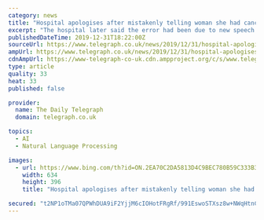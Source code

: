 ```yaml
---
category: news
title: "Hospital apologises after mistakenly telling woman she had cancer due to voice software error"
excerpt: "The hospital later said the error had been due to new speech recognition software that had “mistaken the word candida for the word cancer.” Ms Denyer’s partner, Paul Valentine, who lost his wife to cancer eight years ago, described the mistake as “shockingly bad”. Ms Denyer had initially visited the hospital after suffering an ..."
publishedDateTime: 2019-12-31T18:22:00Z
sourceUrl: https://www.telegraph.co.uk/news/2019/12/31/hospital-apologises-mistakenly-telling-woman-had-cancer-due/
ampUrl: https://www.telegraph.co.uk/news/2019/12/31/hospital-apologises-mistakenly-telling-woman-had-cancer-due/amp/
cdnAmpUrl: https://www-telegraph-co-uk.cdn.ampproject.org/c/s/www.telegraph.co.uk/news/2019/12/31/hospital-apologises-mistakenly-telling-woman-had-cancer-due/amp/
type: article
quality: 33
heat: 33
published: false

provider:
  name: The Daily Telegraph
  domain: telegraph.co.uk

topics:
  - AI
  - Natural Language Processing

images:
  - url: https://www.bing.com/th?id=ON.2EA70C2DA5813D4C9BEC780B59C333B3
    width: 634
    height: 396
    title: "Hospital apologises after mistakenly telling woman she had cancer due to voice software error"

secured: "t2NP1oTMa07QPWhDUA9iF2YjjM6cIOHotFRgRf/991EswoSTXsz8w+NWqHtnCU3gCcqaECaaSAsMdZx/g+ZqucfguQGRqRHGMWwSPtslvQoV2z3mDKXRDdbF5aVcx3IfAuAarLSp3UQZWAykhVgsSyIWO4v7we85Z3HQcsjXjIl/DFAPXVzCVrWNwlirFcLI7gAEr+ldTmlZA0HijIQyN/FcUup9jujASClTmVD020Y/M+iPVOXcmYshOBktR5e3WPLp/f2N3bCZHu6eGnyG+Q==;EUafpxriDaZfqr1LL1Kfqg=="
---
```


